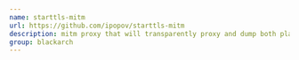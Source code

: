 ```yaml
---
name: starttls-mitm
url: https://github.com/ipopov/starttls-mitm
description: mitm proxy that will transparently proxy and dump both plaintext and TLS traffic. URL : https://github.com/ipopov/starttls-mitm Groups : blackarch blackarch-proxy blackarch-sniffer blackarch-networking
group: blackarch
---
```

